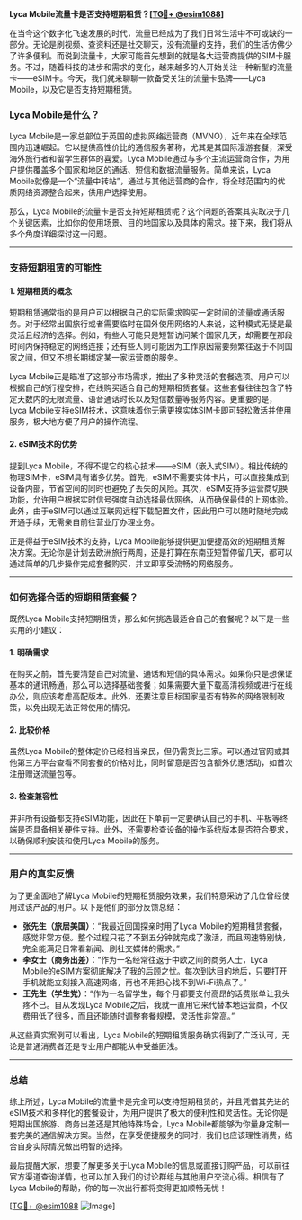 **Lyca Mobile流量卡是否支持短期租赁？[[TG💪+ @esim1088](https://t.me/s/esim1088)]**

在当今这个数字化飞速发展的时代，流量已经成为了我们日常生活中不可或缺的一部分。无论是刷视频、查资料还是社交聊天，没有流量的支持，我们的生活仿佛少了许多便利。而说到流量卡，大家可能首先想到的就是各大运营商提供的SIM卡服务。不过，随着科技的进步和需求的变化，越来越多的人开始关注一种新型的流量卡——eSIM卡。今天，我们就来聊聊一款备受关注的流量卡品牌——Lyca Mobile，以及它是否支持短期租赁。

### Lyca Mobile是什么？

Lyca Mobile是一家总部位于英国的虚拟网络运营商（MVNO），近年来在全球范围内迅速崛起。它以提供高性价比的通信服务著称，尤其是其国际漫游套餐，深受海外旅行者和留学生群体的喜爱。Lyca Mobile通过与多个主流运营商合作，为用户提供覆盖多个国家和地区的通话、短信和数据流量服务。简单来说，Lyca Mobile就像是一个“流量中转站”，通过与其他运营商的合作，将全球范围内的优质网络资源整合起来，供用户选择使用。

那么，Lyca Mobile的流量卡是否支持短期租赁呢？这个问题的答案其实取决于几个关键因素，比如你的使用场景、目的地国家以及具体的需求。接下来，我们将从多个角度详细探讨这一问题。

---

### 支持短期租赁的可能性

#### 1. **短期租赁的概念**
短期租赁通常指的是用户可以根据自己的实际需求购买一定时间的流量或通话服务。对于经常出国旅行或者需要临时在国外使用网络的人来说，这种模式无疑是最灵活且经济的选择。例如，有些人可能只是短暂访问某个国家几天，却需要在那段时间内保持稳定的网络连接；还有些人则可能因为工作原因需要频繁往返于不同国家之间，但又不想长期绑定某一家运营商的服务。

Lyca Mobile正是瞄准了这部分市场需求，推出了多种灵活的套餐选项。用户可以根据自己的行程安排，在线购买适合自己的短期租赁套餐。这些套餐往往包含了特定天数内的无限流量、语音通话时长以及短信数量等服务内容。更重要的是，Lyca Mobile支持eSIM技术，这意味着你无需更换实体SIM卡即可轻松激活并使用服务，极大地方便了用户的操作流程。

#### 2. **eSIM技术的优势**
提到Lyca Mobile，不得不提它的核心技术——eSIM（嵌入式SIM）。相比传统的物理SIM卡，eSIM具有诸多优势。首先，eSIM不需要实体卡片，可以直接集成到设备内部，节省空间的同时也避免了丢失的风险。其次，eSIM支持多运营商切换功能，允许用户根据实时信号强度自动选择最优网络，从而确保最佳的上网体验。此外，由于eSIM可以通过互联网远程下载配置文件，因此用户可以随时随地完成开通手续，无需亲自前往营业厅办理业务。

正是得益于eSIM技术的支持，Lyca Mobile能够提供更加便捷高效的短期租赁解决方案。无论你是计划去欧洲旅行两周，还是打算在东南亚短暂停留几天，都可以通过简单的几步操作完成套餐购买，并立即享受流畅的网络服务。

---

### 如何选择合适的短期租赁套餐？

既然Lyca Mobile支持短期租赁，那么如何挑选最适合自己的套餐呢？以下是一些实用的小建议：

#### 1. **明确需求**
在购买之前，首先要清楚自己对流量、通话和短信的具体需求。如果你只是想保证基本的通讯畅通，那么可以选择基础套餐；如果需要大量下载高清视频或进行在线办公，则应该考虑高配版本。此外，还要注意目标国家是否有特殊的网络限制政策，以免出现无法正常使用的情况。

#### 2. **比较价格**
虽然Lyca Mobile的整体定价已经相当亲民，但仍需货比三家。可以通过官网或其他第三方平台查看不同套餐的价格对比，同时留意是否包含额外优惠活动，如首次注册赠送流量包等。

#### 3. **检查兼容性**
并非所有设备都支持eSIM功能，因此在下单前一定要确认自己的手机、平板等终端是否具备相关硬件支持。此外，还需要检查设备的操作系统版本是否符合要求，以确保顺利安装和使用Lyca Mobile的服务。

---

### 用户的真实反馈

为了更全面地了解Lyca Mobile的短期租赁服务效果，我们特意采访了几位曾经使用过该产品的用户。以下是他们的部分反馈总结：

- **张先生（旅居美国）**：“我最近回国探亲时用了Lyca Mobile的短期租赁套餐，感觉非常方便。整个过程只花了不到五分钟就完成了激活，而且网速特别快，完全能满足日常看新闻、刷社交媒体的需求。”
- **李女士（商务出差）**：“作为一名经常往返于中欧之间的商务人士，Lyca Mobile的eSIM方案彻底解决了我的后顾之忧。每次到达目的地后，只要打开手机就能立刻接入高速网络，再也不用担心找不到Wi-Fi热点了。”
- **王先生（学生党）**：“作为一名留学生，每个月都要支付高昂的话费账单让我头疼不已。自从发现Lyca Mobile之后，我就一直用它来代替本地运营商，不仅费用低了很多，而且还能随时调整套餐规模，灵活性非常高。”

从这些真实案例可以看出，Lyca Mobile的短期租赁服务确实得到了广泛认可，无论是普通消费者还是专业用户都能从中受益匪浅。

---

### 总结

综上所述，Lyca Mobile的流量卡是完全可以支持短期租赁的，并且凭借其先进的eSIM技术和多样化的套餐设计，为用户提供了极大的便利性和灵活性。无论你是短期出国旅游、商务出差还是其他特殊场合，Lyca Mobile都能够为你量身定制一套完美的通信解决方案。当然，在享受便捷服务的同时，我们也应该理性消费，结合自身实际情况做出明智的选择。

最后提醒大家，想要了解更多关于Lyca Mobile的信息或直接订购产品，可以前往官方渠道查询详情，也可以加入我们的讨论群组与其他用户交流心得。相信有了Lyca Mobile的帮助，你的每一次出行都将变得更加顺畅无忧！

[[TG💪+ @esim1088](https://t.me/s/esim1088) ![Image](https://i.postimg.cc/4NQfJmqS/Snipaste-2025-05-13-00-14-12.png)]